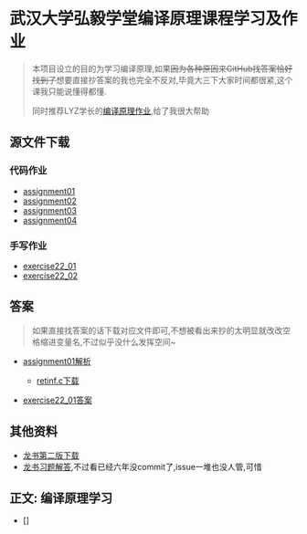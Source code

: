 # 武汉大学弘毅学堂编译原理课程学习及作业

> 本项目设立的目的为学习编译原理,如果~~因为各种原因来GitHub找答案恰好找到了~~想要直接抄答案的我也完全不反对,毕竟大三下大家时间都很紧,这个课我只能说懂得都懂.
>
> 同时推荐LYZ学长的[编译原理作业](https://github.com/yunzhe99/ComplierTasks),给了我很大帮助

## 源文件下载

### 代码作业

- [assignment01](https://github.com/luzhixing12345/compilation-principle/releases/download/v0.0.1/assignment01.zip)
- [assignment02](https://github.com/luzhixing12345/compilation-principle/releases/download/v0.0.1/assignment02.zip)
- [assignment03](https://github.com/luzhixing12345/compilation-principle/releases/download/v0.0.1/assignment03.zip)
- [assignment04](https://github.com/luzhixing12345/compilation-principle/releases/download/v0.0.1/assignment04.zip)

### 手写作业

- [exercise22_01](https://github.com/luzhixing12345/compilation-principle/releases/download/v0.0.1/exercises22_01.pdf)
- [exercise22_02](https://github.com/luzhixing12345/compilation-principle/releases/download/v0.0.1/exercises22_02.pdf)

## 答案

> 如果直接找答案的话下载对应文件即可,不想被看出来抄的太明显就改改空格缩进变量名,不过似乎没什么发挥空间~

- [assignment01解析](assignment01/README.md)
  - [retinf.c下载](https://github.com/luzhixing12345/compilation-principle/releases/download/v0.0.1/retinf.c)

- [exercise22_01答案](https://github.com/luzhixing12345/compilation-principle/releases/download/v0.0.1/exercises22_01_an.pdf)

## 其他资料

- [龙书第二版下载](https://github.com/luzhixing12345/compilation-principle/releases/download/v0.0.2/dragon-book.pdf)
- [龙书习题解答](https://github.com/fool2fish/dragon-book-exercise-answers),不过看已经六年没commit了,issue一堆也没人管,可惜

## 正文: 编译原理学习

- []
